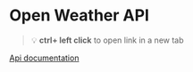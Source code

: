 # Open Weather API 


> :bulb: **ctrl+ left click** to open link in a new tab 

[Api documentation](https://open-meteo.com/en/docs#api-documentation)